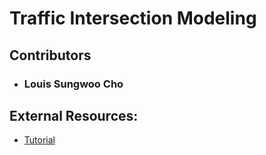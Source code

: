# Traffic Intersection Modeling

## Contributors
- ### Louis Sungwoo Cho 

## External Resources:
  - [Tutorial](https://ayat.hashnode.dev/step-by-step-guide-to-simulate-a-signalized-intersection-by-python)

